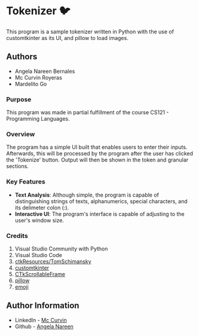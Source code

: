# Tokenizer 🐦

This program is a sample tokenizer written in Python with the use of customtkinter as its UI, and pillow to load images. 

## Authors
- Angela Nareen Bernales
- Mc Curvin Royeras
- Mardelito Go

### Purpose

This program was made in partial fulfillment of the course CS121 - Programming Languages.

### Overview

The program has a simple UI built that enables users to enter their inputs. Afterwards, this will be processed by the program after the user has clicked the 'Tokenize' button. Output will then be shown in the token and granular sections. 

### Key Features
- **Text Analysis**: Although simple, the program is capable of distinguishing strings of texts, alphanumerics, special characters, and its delimeter colon (:).
- **Interactive UI**: The program's interface is capable of adjusting to the user's window size.

### Credits
1. Visual Studio Community with Python
2. Visual Studio Code
3. [ctkResources/TomSchimansky](https://github.com/TomSchimansky/CustomTkinter)
3. [customtkinter](https://customtkinter.tomschimansky.com/)
4. [CTkScrollableFrame](https://github.com/TomSchimansky/CustomTkinter/wiki/CTkScrollableFrame)
5. [pillow](https://pypi.org/project/pillow/)
6. [emoji](https://pypi.org/project/emoji/)

## Author Information
- LinkedIn - [Mc Curvin](https://www.linkedin.com/in/mc-curvin-royeras-462a27251/)
- Github - [Angela Nareen](https://github.com/bernalesangela)

